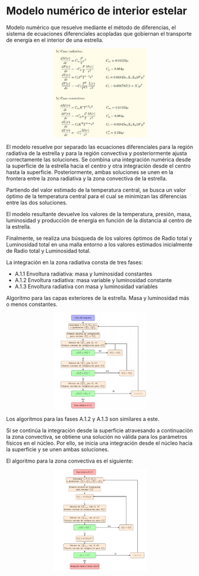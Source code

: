 # Modelo numérico de interior estelar

Modelo numérico que resuelve mediante el método de diferencias, el sistema de ecuaciones diferenciales acopladas que gobiernan el transporte de energía en el interior de una estrella.

<p align="center">
  <img src="https://github.com/DanielLapido/Modelo_estelar/blob/master/Figures/Ecuaciones.jpg" width=50% height=50%>
</p>

El modelo resuelve por separado las ecuaciones diferenciales para la región radiativa de la estrella y para la región convectiva y posteriormente ajusta correctamente las soluciones.
Se combina una integración numérica desde la superficie de la estrella hacia el centro
y otra integración desde el centro hasta la superficie. Posteriormente, ambas soluciones se unen
en la frontera entre la zona radiativa y la zona convectiva de la estrella.

Partiendo del valor estimado de la temperatura central, se busca un valor óptimo de la temperatura central
para el cual se minimizan las diferencias entre las dos soluciones.

El modelo resultante devuelve los valores de la temperatura, presión, masa, luminosidad y producción de energía
en función de la distancia al centro de la estrella.

Finalmente, se realiza una búsqueda de los valores óptimos de Radio total y Luminosidad total en una
malla entorno a los valores estimados inicialmente de Radio total y Luminosidad total.

La integración en la zona radiativa consta de tres fases:

* A.1.1 Envoltura radiativa: masa y luminosidad constantes
* A.1.2 Envoltura radiativa: masa variable y luminosidad constante
* A.1.3 Envoltura radiativa con masa y luminosidad variables

Algoritmo para las capas exteriores de la estrella. Masa y luminosidad más o menos constantes. 
<p align="center">
  <img src="https://github.com/DanielLapido/Modelo_estelar/blob/master/Figures/MasayLum_constantes.jpg" width=50% height=50%>
</p>

Los algoritmos para las fases A.1.2 y A.1.3 son similares a este.

Si se continúa la integración desde la superficie atravesando a continuación la zona convectiva, se obtiene una solución no válida para los parámetros físicos en el núcleo.
Por ello, se inicia una integración desde el núcleo hacia la superficie y se unen ambas soluciones.

El algoritmo para la zona convectiva es el siguiente:
<p align="center">
  <img src="https://github.com/DanielLapido/Modelo_estelar/blob/master/Figures/MasayLum_variables.jpg" width=50% height=50%>
</p>


